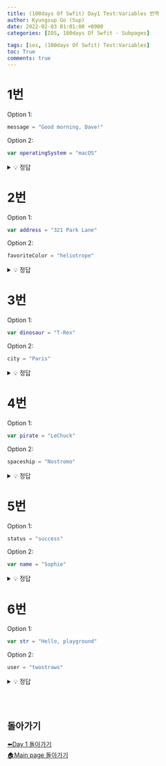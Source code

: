 ```yaml
---
title: (100days Of Swfit) Day1 Test:Variables 번역
author: Kyungsup Go (Sup)
date: 2022-02-03 01:01:00 +0900
categories: [IOS, 100days Of Swfit - Subpages]

tags: [ios, (100days Of Swfit) Test:Variables]
toc: True
comments: true
---
```



# 1번

Option 1:
```swift
message = "Good morning, Dave!"
```

Option 2:

```swift
var operatingSystem = "macOS"
```



<details>
<summary> 💡 정답 </summary>
<div markdown="1">
<br>
정답은 2번입니다.<br>
option1은 새 변수를 만들기 위해서는 <span style ="color : #e6196b">**var**</span>와 함께 시작해야합니다 <span style ="color : #e6196b">**var**</span> message = "Good morning, Dave!"
<br>
option2는 정답입니다. operatingSystem이라고 불리는 변수가 생성됩니다.
</div>
</details>


# 2번

Option 1:
```swift
var address = "321 Park Lane"
```

Option 2:

```swift
favoriteColor = "heliotrope"
```



<details>
<summary> 💡 정답 </summary>
<div markdown="1">
<br>
정답은 1번입니다.<br>
option1은 정답입니다. address라고 불리는 변수가 생성됩니다.
<br>
option2가 새 변수를 만들기 위해서 <span style ="color : #e6196b">**var**</span>와 함께 시작해야합니다 <span style ="color : #e6196b">**var**</span> favoriteColor = "heliotrope"
</div>
</details>


# 3번

Option 1:
```swift
var dinosaur = "T-Rex"
```

Option 2:

```swift
city = "Paris"
```



<details>
<summary> 💡 정답 </summary>
<div markdown="1">
<br>
정답은 1번입니다.<br>
option1은 정답입니다. dinosaur 불리는 변수가 생성됩니다.
<br>
option2가 새 변수를 만들기 위해서는 <span style ="color : #e6196b">**var**</span>와 함께 시작해야합니다 <span style ="color : #e6196b">**var**</span> city = "Paris"
</div>
</details>



# 4번

Option 1:
```swift
var pirate = "LeChuck"
```

Option 2:

```swift
spaceship = "Nostromo"
```



<details>
<summary> 💡 정답 </summary>
<div markdown="1">
<br>
정답은 1번입니다.<br>
option1은 정답입니다. pirate 불리는 변수가 생성됩니다.
<br>
option2가 새 변수를 만들기 위해서는 <span style ="color : #e6196b">**var**</span>와 함께 시작해야합니다 <span style ="color : #e6196b">**var**</span> spaceship = "Nostromo"
</div>
</details>


# 5번

Option 1:
```swift
status = "success"
```

Option 2:

```swift
var name = "Sophie"
```



<details>
<summary> 💡 정답 </summary>
<div markdown="1">
<br>
정답은 2번입니다.<br>
option1가 새 변수를 만들기 위해서는 <span style ="color : #e6196b">**var**</span>와 함께 시작해야합니다 <span style ="color : #e6196b">**var**</span> status = "success"
<br>
option2는 정답입니다. name라고 불리는 변수가 생성됩니다.
</div>
</details>




# 6번

Option 1:
```swift
var str = "Hello, playground"
```

Option 2:

```swift
user = "twostraws"
```



<details>
<summary> 💡 정답 </summary>
<div markdown="1">
<br>
정답은 1번입니다.<br>
option1은 정답입니다. str 불리는 변수가 생성됩니다.
<br>
option2가 새 변수를 만들기 위해서는 <span style ="color : #e6196b">**var**</span>와 함께 시작해야합니다 <span style ="color : #e6196b">**var**</span> user = "twostraws"
</div>
</details>




<br><br>
## 돌아가기

[⬅️Day 1 돌아가기](https://suppppppp.github.io/posts/100days_MainPage_day1_ko/)<br>
[🏠Main page 돌아가기](https://suppppppp.github.io/posts/100days_MainPage_ko/)